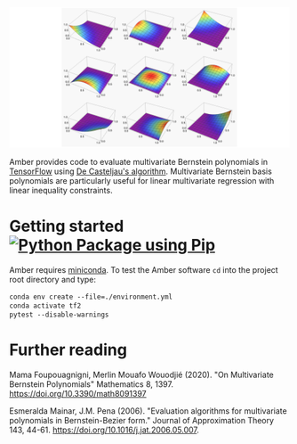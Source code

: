 ![Graphical abstract](assets/img/bernstein-series-gray.png "Series of bivariate Bernstein basis polynomials of second degree")

Amber provides code to evaluate multivariate Bernstein polynomials in
[TensorFlow](https://www.tensorflow.org) using
[De Casteljau's algorithm](https://en.wikipedia.org/wiki/De_Casteljau%27s_algorithm).
Multivariate Bernstein basis polynomials are particularly useful for linear multivariate
regression with linear inequality constraints.

# Getting started [![Python Package using Pip](https://github.com/octoflar/amber/actions/workflows/python-package-pip.yml/badge.svg)](https://github.com/octoflar/amber/actions/workflows/python-package-pip.yml)

Amber requires [miniconda](https://docs.conda.io/en/latest/miniconda.html). To test the Amber software `cd` into the project root directory and type:

    conda env create --file=./environment.yml
    conda activate tf2
    pytest --disable-warnings

# Further reading

Mama Foupouagnigni, Merlin Mouafo Wouodjié (2020). "On Multivariate Bernstein Polynomials" 
Mathematics 8, 1397. <https://doi.org/10.3390/math8091397>

Esmeralda Mainar, J.M. Pena (2006). "Evaluation algorithms for multivariate polynomials in Bernstein-Bezier form."
Journal of Approximation Theory 143, 44-61. <https://doi.org/10.1016/j.jat.2006.05.007>.
